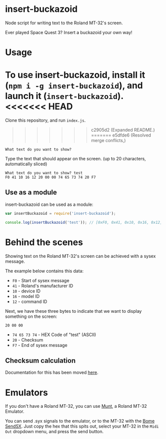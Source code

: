 # insert-buckazoid
Node script for writing text to the Roland MT-32's screen.

Ever played Space Quest 3? Insert a buckazoid your own way!

# Usage

To use insert-buckazoid, install it (`npm i -g insert-buckazoid`), and launch it (`insert-buckazoid`).
<<<<<<< HEAD
=======
Clone this repository, and run `index.js`.
>>>>>>> c2905d2 (Expanded README.)
=======
>>>>>>> e5dfde6 (Resolved merge conflicts,)

```
What text do you want to show? 
```

Type the text that should appear on the screen. (up to 20 characters, automatically sliced)

```
What text do you want to show? test
F0 41 10 16 12 20 00 00 74 65 73 74 20 F7
```

## Use as a module

insert-buckazoid can be used as a module:
```js
var insertBuckazoid = require('insert-buckazoid');

console.log(insertBuckazoid('test')); // [0xF0, 0x41, 0x10, 0x16, 0x12, 0x20, 0x00, 0x00, 0x74, 0x65, 0x73, 0x74, 0x20, 0xF7]
```

# Behind the scenes

Showing text on the Roland MT-32's screen can be achieved with a sysex message.

The example below contains this data:

* `F0` - Start of sysex message
* `41` - Roland's manufacturer ID
* `10` - device ID
* `16` - model ID
* `12` - command ID

Next, we have these three bytes to indicate that we want to display something on the screen:

```
20 00 00
```

* `74 65 73 74` - HEX Code of "test" (ASCII)
* `20` - Checksum
* `F7` - End of sysex message

## Checksum calculation

Documentation for this has been moved [here](https://github.com/moriczgergo/roland-checksum#calculation).

# Emulators

If you don't have a Roland MT-32, you can use [Munt](http://munt.sourceforge.net/), a Roland MT-32 Emulator.

You can send .syx signals to the emulator, or to the MT-32 with the [Bome SendSX](http://www.bome.com/products/sendsx). Just copy the hex that this spits out, select your MT-32 in the `Midi Out` dropdown menu, and press the send button.
